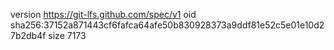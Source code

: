 version https://git-lfs.github.com/spec/v1
oid sha256:37152a871443cf6fafca64afe50b830928373a9ddf81e52c5e01e10d27b2db4f
size 7173

